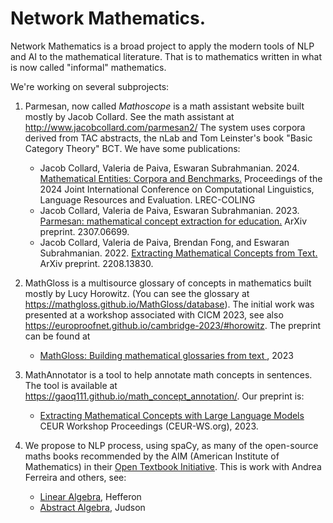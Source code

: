 # Network Mathematics.

Network Mathematics is a broad project to apply the modern tools of NLP and AI to the mathematical literature. That is to mathematics written in what is now called "informal" mathematics.

We're working on several subprojects: 

1. Parmesan, now called *Mathoscope*  is a math assistant website built mostly by Jacob Collard. See the math assistant at http://www.jacobcollard.com/parmesan2/
   The system uses corpora derived from TAC abstracts, the nLab and Tom Leinster's book "Basic Category Theory" BCT. We have some publications:
   * Jacob Collard, Valeria de Paiva, Eswaran Subrahmanian. 2024. [Mathematical Entities: Corpora and Benchmarks.](https://aclanthology.org/2024.lrec-main.966/)
    Proceedings of the 2024 Joint International Conference on Computational Linguistics, Language Resources and Evaluation. LREC-COLING 
   * Jacob Collard, Valeria de Paiva, Eswaran Subrahmanian. 2023. [Parmesan: mathematical concept extraction for education.](https://arxiv.org/abs/2307.06699) ArXiv preprint. 2307.06699.
   * Jacob Collard, Valeria de Paiva, Brendan Fong, and Eswaran Subrahmanian. 2022. [Extracting Mathematical Concepts from Text.](https://arxiv.org/abs/2208.13830) ArXiv preprint. 2208.13830.

2. MathGloss is a multisource glossary of concepts in mathematics built mostly by Lucy Horowitz. (You can see the glossary at  https://mathgloss.github.io/MathGloss/database).
   The initial work was presented at a workshop associated with  CICM 2023, see also https://europroofnet.github.io/cambridge-2023/#horowitz. The preprint can be found at
   * [MathGloss: Building mathematical glossaries from text ](https://arxiv.org/abs/2311.12649), 2023 

3. MathAnnotator is a tool to help annotate math concepts in sentences. The tool is available at https://gaoq111.github.io/math_concept_annotation/.  Our preprint is:
   * [Extracting Mathematical Concepts with Large Language Models](https://arxiv.org/pdf/2309.00642) CEUR Workshop Proceedings (CEUR-WS.org), 2023.
  
4. We propose to NLP process, using spaCy, as many of the open-source maths books recommended by the AIM (American Institute of Mathematics)  in their [Open Textbook Initiative](https://textbooks.aimath.org/). This is work with Andrea Ferreira and others, see:
   *  [Linear Algebra](https://github.com/andreago9/MathCorpus-LAHefferonPDF),  Hefferon
   *  [Abstract Algebra](https://github.com/andreago9/MathCorpus-AATA), Judson 
